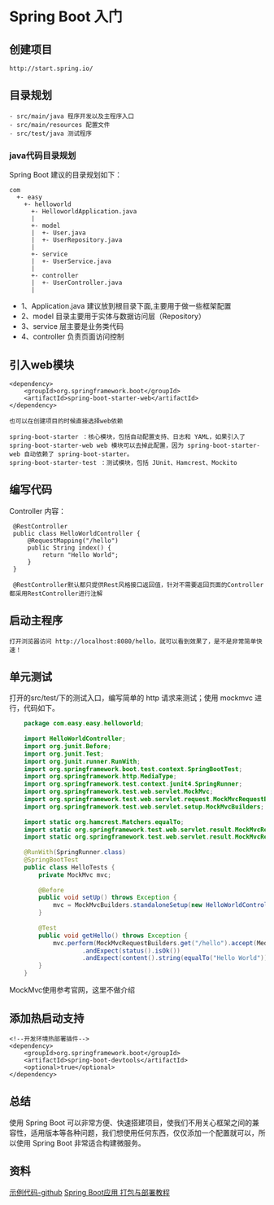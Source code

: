 # Spring Boot 入门

## 创建项目

    http://start.spring.io/
    
## 目录规划

    - src/main/java 程序开发以及主程序入口
    - src/main/resources 配置文件
    - src/test/java 测试程序
    
### java代码目录规划
 
 Spring Boot 建议的目录规划如下：
    
    com
      +- easy
        +- helloworld
          +- HelloworldApplication.java
          |
          +- model
          |  +- User.java
          |  +- UserRepository.java
          |
          +- service
          |  +- UserService.java
          |
          +- controller
          |  +- UserController.java
          |
          
  - 1、Application.java 建议放到根目录下面,主要用于做一些框架配置
  - 2、model 目录主要用于实体与数据访问层（Repository）
  - 3、service 层主要是业务类代码
  - 4、controller 负责页面访问控制
  
## 引入web模块
  
    <dependency>
        <groupId>org.springframework.boot</groupId>
        <artifactId>spring-boot-starter-web</artifactId>
    </dependency>
    
    也可以在创建项目的时候直接选择web依赖
    
    spring-boot-starter ：核心模块，包括自动配置支持、日志和 YAML，如果引入了 spring-boot-starter-web web 模块可以去掉此配置，因为 spring-boot-starter-web 自动依赖了 spring-boot-starter。
    spring-boot-starter-test ：测试模块，包括 JUnit、Hamcrest、Mockito
    
## 编写代码

  Controller 内容：
     
     @RestController
     public class HelloWorldController {
         @RequestMapping("/hello")
         public String index() {
             return "Hello World";
         }
     }
     
     @RestController默认都只提供Rest风格接口返回值，针对不需要返回页面的Controller都采用RestController进行注解     

## 启动主程序
    
    打开浏览器访问 http://localhost:8080/hello，就可以看到效果了，是不是非常简单快速！
    
## 单元测试

打开的src/test/下的测试入口，编写简单的 http 请求来测试；使用 mockmvc 进行，代码如下。
 
```java
    package com.easy.easy.helloworld;
    
    import HelloWorldController;
    import org.junit.Before;
    import org.junit.Test;
    import org.junit.runner.RunWith;
    import org.springframework.boot.test.context.SpringBootTest;
    import org.springframework.http.MediaType;
    import org.springframework.test.context.junit4.SpringRunner;
    import org.springframework.test.web.servlet.MockMvc;
    import org.springframework.test.web.servlet.request.MockMvcRequestBuilders;
    import org.springframework.test.web.servlet.setup.MockMvcBuilders;
    
    import static org.hamcrest.Matchers.equalTo;
    import static org.springframework.test.web.servlet.result.MockMvcResultMatchers.content;
    import static org.springframework.test.web.servlet.result.MockMvcResultMatchers.status;
    
    @RunWith(SpringRunner.class)
    @SpringBootTest
    public class HelloTests {
        private MockMvc mvc;
    
        @Before
        public void setUp() throws Exception {
            mvc = MockMvcBuilders.standaloneSetup(new HelloWorldController()).build();
        }
    
        @Test
        public void getHello() throws Exception {
            mvc.perform(MockMvcRequestBuilders.get("/hello").accept(MediaType.APPLICATION_JSON))
                    .andExpect(status().isOk())
                    .andExpect(content().string(equalTo("Hello World")));
        }
    }
```

MockMvc使用参考官网，这里不做介绍

## 添加热启动支持

    <!--开发环境热部署插件-->
    <dependency>
        <groupId>org.springframework.boot</groupId>
        <artifactId>spring-boot-devtools</artifactId>
        <optional>true</optional>
    </dependency>
    
## 总结

使用 Spring Boot 可以非常方便、快速搭建项目，使我们不用关心框架之间的兼容性，适用版本等各种问题，我们想使用任何东西，仅仅添加一个配置就可以，所以使用 Spring Boot 非常适合构建微服务。

## 资料

[示例代码-github](https://github.com/smltq/spring-boot-demo/tree/master/helloworld)
[Spring Boot应用 打包与部署教程](https://ken.io/note/springboot-package-deploy#H3-11)